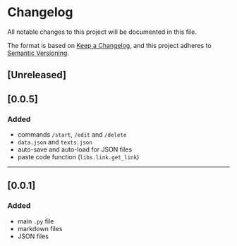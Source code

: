 # Changelog
All notable changes to this project will be documented in this file.

The format is based on [Keep a Changelog](https://keepachangelog.com/en/1.0.0/),
and this project adheres to [Semantic Versioning](https://semver.org/spec/v2.0.0.html).

## [Unreleased]
## [0.0.5]
### Added
- commands `/start`, `/edit` and `/delete`
- `data.json` and `texts.json`
- auto-save and auto-load for JSON files
- paste code function (`libs.link.get_link`)

---

## [0.0.1]
### Added
- main `.py` file
- markdown files
- JSON files
